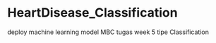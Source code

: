 # HeartDisease_Classification

deploy machine learning model 
MBC tugas week 5 
tipe Classification
